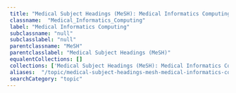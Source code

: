```yaml
--- 
 title: "Medical Subject Headings (MeSH): Medical Informatics Computing" 
 classname:  "Medical_Informatics_Computing" 
 label: "Medical Informatics Computing" 
 subclassname: "null" 
 subclasslabel: "null" 
 parentclassname: "MeSH" 
 parentclasslabel: "Medical Subject Headings (MeSH)" 
 equalentCollections: [] 
 collections: ['Medical Subject Headings (MeSH): Medical Informatics Computing']
 aliases:  "/topic/medical-subject-headings-mesh-medical-informatics-computing"  
 searchCategory: "topic" 
---
```

